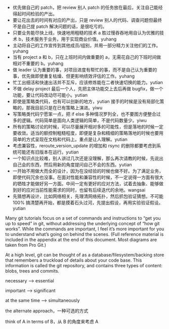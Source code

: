 * 优先做自己的 patch，把 review 别人 patch 的任务放在最后，关注自己能经得起时间检验的产出。
* 要让花出去的时间有对应的产出，只是 review 别人的代码、调查问题但最终不是自己提 patch 解决问题的话，是很吃亏的。
* 只要业务能尽快上线，快速地用粗糙的技术 a 胜过慢吞吞地用自认为优雅的技术 b，技术服务于业务，用于实现商业价值。yuhang
* 主动将自己的工作宣传到其他成员/组别，并用一部分精力关注他们的工作。yuhang
* 当有 project a 和 b，只在上班时间内做重要的 a，无需花自己的下班时间做相对不重要的 b。yuhang
* 做 leader 认为重要的事，对项目进度有帮忙的事，而不是自己认为重要的事，优先做即使重复枯燥、但更影响绩效评估的工作。yuhang
* 忙工出细活和快速出活并不互斥，应该修炼能在二者快速切换的能力。yutian
* 不做 delay project 最后一个人，先把主体功能交上去后再做 bugfix，做一个功能，要让代码改动尽可能小。yutian
* 即使是策略类代码，也有可以创新的地方，yutian 接手的时候是没有局部化策略的，那我目前只是在已有策略上演进。yiwu
* 写策略类代码宁愿笨一点，把 if else 多种情况罗列全，也不要图方便整合过多的逻辑。代码简单是面向人类逻辑的简单，不是代码数量少。yiwu
* 所有的策略讨论的时候，可以尽量展开相对多的可能性，但是落地的时候一定要收敛。适当的额控制粗糙程度，即便是复杂和精细的策略落地的时候也要用简单的方式呈现在文档和代码上。重点是让人理解。yutian
* 考虑兼容性，reroute_version_update 的增加和 rsync 的删除都要考虑到系统可能还有旧版本在运行。yutian
* 一个知识点比较难，别人讲过几次还是没理解，那么再次请教的时候，先说出自己会的东西，然后用新的角度提问自己不会的东西。yutian
* 一开始不用做大而全的设计，因为在没经验的时候也做不好。为了满足业务，即使代码冗余也没事。在面对性能和兼容性的时候，不一定说得一方面有很大的牺牲才能做好另一方面。中间一定有更好的应对方法，试着去抽象、能够做到好的应对当前性能需求的同时，也留有后续迭代的余地。wangsai
* 先猜想再设计，比如网络相关，先理清网络拓扑，然后抓包验证猜想。不可能 100% 搞清楚再开始，都是摸着石头过河，先提出假设，再用实验验证假设。yutian





Many git tutorials focus on a set of commands and instructions to “get you up to speed” in git, without addressing the underlying concept of “how git works”. While the commands are important, I feel it’s more important for you to understand what’s going on behind the scenes. (Full reference material is included in the appendix at the end of this document. Most diagrams are taken from Pro Git.)

At a high level, git can be thought of as a database/filesystem/backing store that remembers a truckload of details about your code base. This information is called the git repository, and contains three types of content: blobs, trees and commits.

necessary --> essential

important --> significant

at the same time --> simultaneously

the alternate approach，一种可选的方式

think of A in terms of B，从 B 的角度来考虑 A